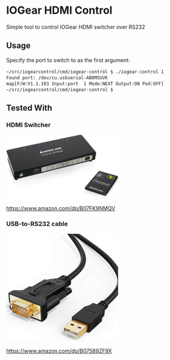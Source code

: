 # IOGear HDMI Control

Simple tool to control IOGear HDMI switcher over RS232

## Usage

Specify the port to switch to as the first argument:

    ~/src/iogearcontrol/cmd/iogear-control $ ./iogear-control 1
    Found port: /dev/cu.usbserial-AB0MSUVK
    map[F/W:V1.1.103 Input:port  1 Mode:NEXT Output:ON Pod:OFF]
    ~/src/iogearcontrol/cmd/iogear-control $


## Tested With

### HDMI Switcher

<img src="./.README/61LjMaA9VaL._AC_SL1500_.jpg?raw=true" width="300px">

https://www.amazon.com/dp/B07FK9NMQV

### USB-to-RS232 cable

<img src="./.README/61ASVw1jt6L._AC_SL1500_.jpg?raw=true" width="300px">

https://www.amazon.com/dp/B07589ZF9X